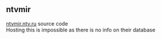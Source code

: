 ## ntvmir

<a href="https://ntvmir.ntv.ru">ntvmir.ntv.ru</a> source code <br>
Hosting this is impossible as there is no info on their database 
